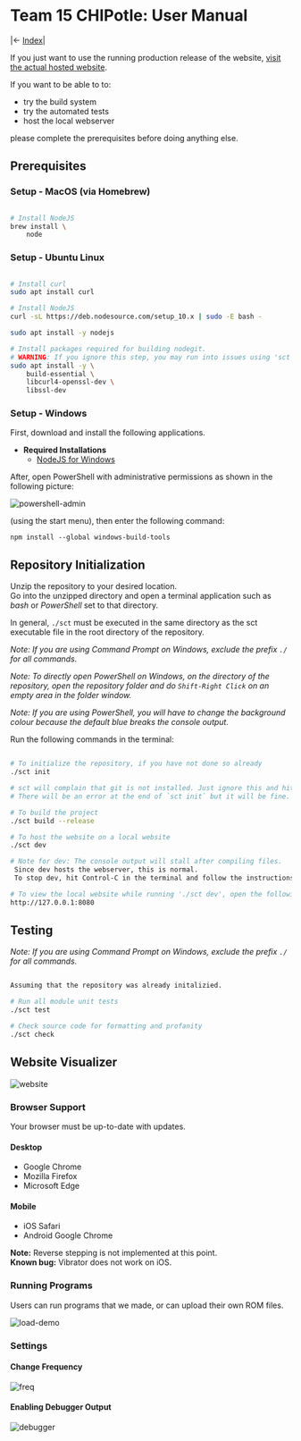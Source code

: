 # Team 15 CHIPotle: User Manual

|<- [Index](../Index.md)|

If you just want to use the running production release of the website, [visit the actual hosted website](https://chip.netlify.com).

If you want to be able to to:

- try the build system
- try the automated tests
- host the local webserver

please complete the prerequisites before doing anything else.

## Prerequisites

### Setup - MacOS (via Homebrew)

```bash

# Install NodeJS
brew install \
	node

```

### Setup - Ubuntu Linux

```bash

# Install curl
sudo apt install curl

# Install NodeJS
curl -sL https://deb.nodesource.com/setup_10.x | sudo -E bash -

sudo apt install -y nodejs

# Install packages required for building nodegit.
# WARNING: If you ignore this step, you may run into issues using 'sct init' or 'npm install'.
sudo apt install -y \
	build-essential \
	libcurl4-openssl-dev \
	libssl-dev

```

### Setup - Windows

First, download and install the following applications.
- **Required Installations**
  - [NodeJS for Windows](https://nodejs.org/en/)

After, open PowerShell with administrative permissions as shown in the following picture:

![powershell-admin](images/setup-powershelladmin.png)

 (using the start menu), then enter the following command:
```
npm install --global windows-build-tools
```

## Repository Initialization

Unzip the repository to your desired location.  
Go into the unzipped directory and open a terminal application such as *bash* or *PowerShell* set to that directory.

In general, `./sct` must be executed in the same directory as the sct executable file in the root directory of the repository.

*Note: If you are using Command Prompt on Windows, exclude the prefix `./` for all commands.*

*Note: To directly open PowerShell on Windows, on the directory of the repository, open the repository folder and do `Shift-Right Click` on an empty area in the folder window.*

*Note: If you are using PowerShell, you will have to change the background colour because the default blue breaks the console output.*

Run the following commands in the terminal:

```bash

# To initialize the repository, if you have not done so already
./sct init

# sct will complain that git is not installed. Just ignore this and hit `Enter` to continue whenever that option comes up.
# There will be an error at the end of `sct init` but it will be fine.

# To build the project
./sct build --release

# To host the website on a local website
./sct dev

# Note for dev: The console output will stall after compiling files.  
 Since dev hosts the webserver, this is normal.  
 To stop dev, hit Control-C in the terminal and follow the instructions to stop the batch job.

# To view the local website while running './sct dev', open the following in a web browser
http://127.0.0.1:8080

```

## Testing

*Note: If you are using Command Prompt on Windows, exclude the prefix `./` for all commands.*

```bash

Assuming that the repository was already initalizied.

# Run all module unit tests
./sct test

# Check source code for formatting and profanity
./sct check

```

## Website Visualizer

![website](images/website.jpg)

### Browser Support

Your browser must be up-to-date with updates.

#### Desktop

- Google Chrome
- Mozilla Firefox
- Microsoft Edge

#### Mobile

- iOS Safari
- Android Google Chrome

**Note:** Reverse stepping is not implemented at this point.  
**Known bug:** Vibrator does not work on iOS.

### Running Programs

Users can run programs that we made, or can upload their own ROM files.

![load-demo](images/load-demo.png)

### Settings

#### Change Frequency

![freq](images/settings-general.png)

#### Enabling Debugger Output

![debugger](images/settings-debug.png)
